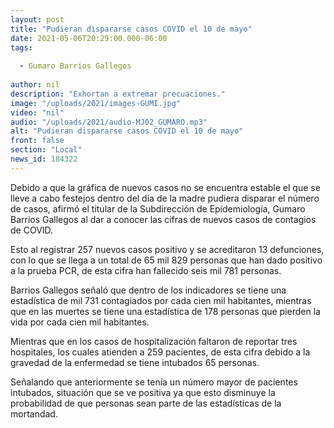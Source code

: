 ```yaml
---
layout: post
title: "Pudieran dispararse casos COVID el 10 de mayo"
date: 2021-05-06T20:29:00.000-06:00
tags:
  
  - Gumaro Barrios Gallegos
  
author: nil
description: "Exhortan a extremar precuaciones."
image: "/uploads/2021/images-GUMI.jpg"
video: "nil"
audio: "/uploads/2021/audio-MJ02_GUMARO.mp3"
alt: "Pudieran dispararse casos COVID el 10 de mayo"
front: false
section: "Local"
news_id: 184322
---
```


Debido a que la gráfica de nuevos casos no se encuentra estable el que se lleve a cabo festejos dentro del día de la madre pudiera disparar el número de casos, afirmó el titular de la Subdirección de Epidemiología, Gumaro Barrios Gallegos al dar a conocer las cifras de nuevos casos de contagios de COVID.

Esto al registrar 257 nuevos casos positivo y se acreditaron 13 defunciones, con lo que se llega a un total de 65 mil 829 personas que han dado positivo a la prueba PCR, de esta cifra han fallecido seis mil 781 personas.

Barrios Gallegos señaló que dentro de los indicadores se tiene una estadística de mil 731 contagiados por cada cien mil habitantes, mientras que en las muertes se tiene una estadística de 178 personas que pierden la vida por cada cien mil habitantes.

Mientras que en los casos de hospitalización faltaron de reportar tres hospitales, los cuales atienden a 259 pacientes, de esta cifra debido a la gravedad de la enfermedad se tiene intubados 65 personas.

Señalando que anteriormente se tenía un número mayor de pacientes intubados, situación que se ve positiva ya que esto disminuye la probabilidad de que personas sean parte de las estadísticas de la mortandad.